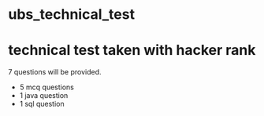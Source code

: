 # ubs_technical_test

# technical test taken with hacker rank
7 questions will be provided.

- 5 mcq questions
- 1 java question
- 1 sql question
